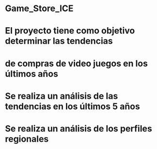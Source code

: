 # Game_Store_ICE
# El proyecto tiene como objetivo determinar las tendencias
# de compras de video juegos en los últimos años
# Se realiza un análisis de las tendencias en los últimos 5 años
# Se realiza un análisis de los perfiles regionales
